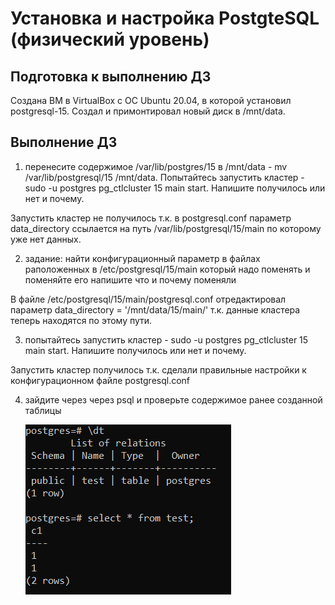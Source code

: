 # Установка и настройка PostgteSQL (физический уровень)

## Подготовка к выполнению ДЗ
Создана ВМ в VirtualBox с ОС Ubuntu 20.04, в которой установил postgresql-15. Создал и примонтировал новый диск в /mnt/data.

## Выполнение ДЗ
1. перенесите содержимое /var/lib/postgres/15 в /mnt/data - mv /var/lib/postgresql/15 /mnt/data. Попытайтесь запустить кластер - sudo -u postgres pg_ctlcluster 15 main start. Напишите получилось или нет и почему.
    
Запустить кластер не получилось т.к. в postgresql.conf параметр data_directory ссылается на путь /var/lib/postgresql/15/main по которому уже нет данных.
	
2. задание: найти конфигурационный параметр в файлах раположенных в /etc/postgresql/15/main который надо поменять и поменяйте его
напишите что и почему поменяли
   
В файле /etc/postgresql/15/main/postgresql.conf отредактировал параметр data_directory = '/mnt/data/15/main/' т.к. данные кластера теперь находятся по этому пути.
    
3. попытайтесь запустить кластер - sudo -u postgres pg_ctlcluster 15 main start. Напишите получилось или нет и почему.  
    
Запустить кластер получилось т.к. сделали правильные настройки к конфигурационном файле postgresql.conf 

4. зайдите через через psql и проверьте содержимое ранее созданной таблицы
   
   <img src="/HW03/xxx/1.PNG" alt="select_test.png" />


